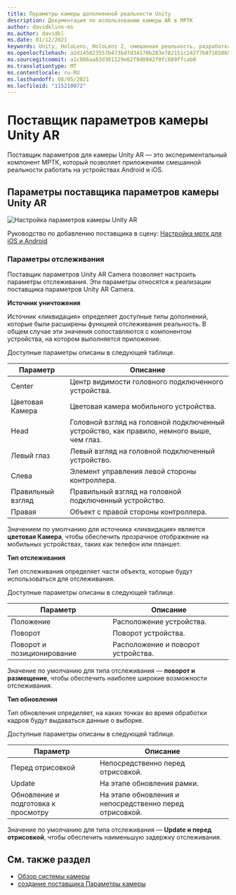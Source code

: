 ```yaml
---
title: Параметры камеры дополненной реальности Unity
description: Документация по использованию камеры AR в МРТК
author: davidkline-ms
ms.author: davidkl
ms.date: 01/12/2021
keywords: Unity, HoloLens, HoloLens 2, смешанная реальность, разработка, мртк, AR Camera,
ms.openlocfilehash: a2d145823557b473bd7d34170b283e782151c24277b8f16586516ffe78f8e735
ms.sourcegitcommit: a1c086aa83d381129e62f9d8942f0fc889ffcab0
ms.translationtype: MT
ms.contentlocale: ru-RU
ms.lasthandoff: 08/05/2021
ms.locfileid: "115210072"
---
```

# <a name="unity-ar-camera-settings-provider"></a>Поставщик параметров камеры Unity AR

Поставщик параметров для камеры Unity AR — это экспериментальный компонент МРТК, который позволяет приложениям смешанной реальности работать на устройствах Android и iOS.

## <a name="unity-ar-camera-settings-provider-options"></a>Параметры поставщика параметров камеры Unity AR

![Настройка параметров камеры Unity AR](../images/camera-system/UnityArSettingsConfiguration.png)

Руководство по добавлению поставщика в сцену: [Настройка мртк для iOS и Android](../../supported-devices/using-ar-foundation.md)

### <a name="tracking-settings"></a>Параметры отслеживания

Поставщик параметров Unity AR Camera позволяет настроить параметры отслеживания. Эти параметры относятся к реализации поставщика параметров Unity AR Camera.

**Источник уничтожения**

Источник «ликвидация» определяет доступные типы дополнений, которые были расширены функцией отслеживания реальность. В общем случае эти значения сопоставляются с компонентом устройства, на котором выполняется приложение.

Доступные параметры описаны в следующей таблице.

| Параметр | Описание |
| --- | --- |
| Center | Центр видимости головного подключенного устройства. |
| Цветовая Камера | Цветовая камера мобильного устройства. |
| Head | Головной взгляд на головной подключенный устройство, как правило, немного выше, чем глаз. |
| Левый глаз | Левый взгляд на головной подключенный устройство. |
| Слева | Элемент управления левой стороны контроллера. |
| Правильный взгляд | Правильный взгляд на головной подключенный устройство. |
| Правая | Объект с правой стороны контроллера. |

Значением по умолчанию для источника «ликвидация» является **цветовая Камера**, чтобы обеспечить прозрачное отображение на мобильных устройствах, таких как телефон или планшет.

**Тип отслеживания**

Тип отслеживания определяет части объекта, которые будут использоваться для отслеживания.

Доступные параметры описаны в следующей таблице.

| Параметр | Описание |
| --- | --- |
| Положение | Расположение устройства. |
| Поворот | Поворот устройства. |
| Поворот и позиционирование | Расположение и поворот устройства. |

Значение по умолчанию для типа отслеживания — **поворот и размещение**, чтобы обеспечить наиболее широкие возможности отслеживания.

**Тип обновления**

Тип обновления определяет, на каких точках во время обработки кадров будут выдаваться данные о выборке.

Доступные параметры описаны в следующей таблице.

| Параметр | Описание |
| --- | --- |
| Перед отрисовкой | Непосредственно перед отрисовкой. |
| Update | На этапе обновления рамки. |
| Обновление и подготовка к просмотру | На этапе обновления и непосредственно перед отрисовкой. |

Значение по умолчанию для типа отслеживания — **Update и перед отрисовкой**, чтобы обеспечить наименьшую задержку отслеживания.

## <a name="see-also"></a>См. также раздел

- [Обзор системы камеры](camera-system-overview.md)
- [создание поставщика Параметры камеры](create-settings-provider.md)
